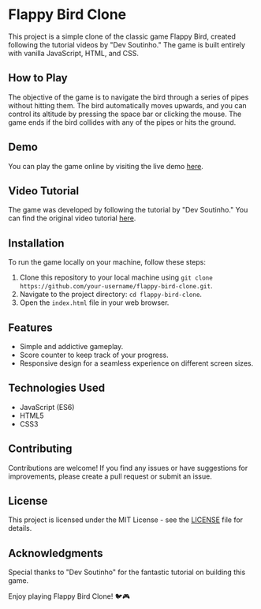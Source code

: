 <h1>Flappy Bird Clone</h1>

<p>This project is a simple clone of the classic game Flappy Bird, created following the tutorial videos by "Dev Soutinho." The game is built entirely with vanilla JavaScript, HTML, and CSS.</p>

<h2>How to Play</h2>

<p>The objective of the game is to navigate the bird through a series of pipes without hitting them. The bird automatically moves upwards, and you can control its altitude by pressing the space bar or clicking the mouse. The game ends if the bird collides with any of the pipes or hits the ground.</p>

<h2>Demo</h2>

<p>You can play the game online by visiting the live demo <a href="https://edugod.github.io/flappy-bird-game-js/">here</a>.</p>

<h2>Video Tutorial</h2>

<p>The game was developed by following the tutorial by "Dev Soutinho." You can find the original video tutorial <a href="https://youtu.be/jOAU81jdi-c">here</a>.</p>

<h2>Installation</h2>

<p>To run the game locally on your machine, follow these steps:</p>
<ol>
    <li>Clone this repository to your local machine using <code>git clone https://github.com/your-username/flappy-bird-clone.git</code>.</li>
    <li>Navigate to the project directory: <code>cd flappy-bird-clone</code>.</li>
    <li>Open the <code>index.html</code> file in your web browser.</li>
</ol>

<h2>Features</h2>

<ul>
    <li>Simple and addictive gameplay.</li>
    <li>Score counter to keep track of your progress.</li>
    <li>Responsive design for a seamless experience on different screen sizes.</li>
</ul>

<h2>Technologies Used</h2>

<ul>
    <li>JavaScript (ES6)</li>
    <li>HTML5</li>
    <li>CSS3</li>
</ul>

<h2>Contributing</h2>

<p>Contributions are welcome! If you find any issues or have suggestions for improvements, please create a pull request or submit an issue.</p>

<h2>License</h2>

<p>This project is licensed under the MIT License - see the <a href="LICENSE">LICENSE</a> file for details.</p>

<h2>Acknowledgments</h2>

<p>Special thanks to "Dev Soutinho" for the fantastic tutorial on building this game.</p>

<p>Enjoy playing Flappy Bird Clone! 🐦🎮</p>
